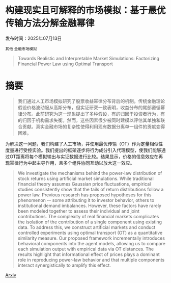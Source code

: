 # 构建现实且可解释的市场模拟：基于最优传输方法分解金融幂律

发布时间：2025年07月13日

`其他` `金融市场模拟`

> Towards Realistic and Interpretable Market Simulations: Factorizing Financial Power Law using Optimal Transport

# 摘要

> 我们通过人工市场模拟研究了股票收益幂律分布背后的机制。传统金融理论假设价格波动服从高斯分布，但实证研究一致表明，收益分布的尾部遵循幂律分布。此前研究为这一现象提出了多种假设，有的归因于投资者行为，有的归因于机构需求失衡。然而，这些因素很少被同时建模以评估其单独和联合贡献。真实金融市场的复杂性使得利用现有数据分离单一组件的贡献变得困难。

为解决这一问题，我们构建了人工市场，并使用最优传输（OT）作为定量相似性度量进行受控实验。我们提出的框架逐步将行为成分引入代理模型，使我们能够通过OT距离将每个模拟输出与实证数据进行比较。结果显示，价格的信息效应在再现幂律行为中起主导作用，且多个组件协同互动以放大这一效应。

> We investigate the mechanisms behind the power-law distribution of stock returns using artificial market simulations. While traditional financial theory assumes Gaussian price fluctuations, empirical studies consistently show that the tails of return distributions follow a power law. Previous research has proposed hypotheses for this phenomenon -- some attributing it to investor behavior, others to institutional demand imbalances. However, these factors have rarely been modeled together to assess their individual and joint contributions. The complexity of real financial markets complicates the isolation of the contribution of a single component using existing data. To address this, we construct artificial markets and conduct controlled experiments using optimal transport (OT) as a quantitative similarity measure. Our proposed framework incrementally introduces behavioral components into the agent models, allowing us to compare each simulation output with empirical data via OT distances. The results highlight that informational effect of prices plays a dominant role in reproducing power-law behavior and that multiple components interact synergistically to amplify this effect.

[Arxiv](https://arxiv.org/abs/2507.09863)